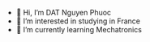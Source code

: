 - 👋 Hi, I’m DAT Nguyen Phuoc
- 👀 I’m interested in studying in France
- 🌱 I’m currently learning Mechatronics

